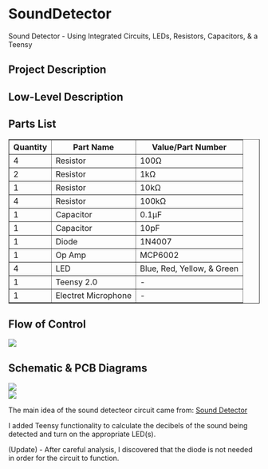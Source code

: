 # SoundDetector
Sound Detector - Using Integrated Circuits, LEDs, Resistors, Capacitors, &amp; a Teensy

<h2>Project Description</h2>
<p>

</p>

<h2>Low-Level Description</h2>

<h2>Parts List</h2>
<div style="text:align:center">
	<table border = "1">
		<tr>
			<th>Quantity</th>
			<th>Part Name</th>
			<th>Value/Part Number</th>
		</tr>
		<tr>
			<td>4</td>
			<td>Resistor</td>
			<td>100&Omega;</td>
		</tr>
		<tr>
			<td>2</td>
			<td>Resistor</td>
			<td>1k&Omega;</td>
		</tr>
		<tr>
			<td>1</td>
			<td>Resistor</td>
			<td>10k&Omega;</td>
		</tr>
		<tr>
			<td>4</td>
			<td>Resistor</td>
			<td>100k&Omega;</td>
		</tr>
		<tr>
			<td>1</td>
			<td>Capacitor</td>
			<td>0.1&mu;F</td>
		</tr>
		<tr>
			<td>1</td>
			<td>Capacitor</td>
			<td>10pF</td>
		</tr>
		<tr>
			<td>1</td>
			<td>Diode</td>
			<td>1N4007</td>	
		</tr>
		<tr>
			<td>1</td>
			<td>Op Amp</td>
			<td>MCP6002</td>
		</tr>
		<tr>
			<td>4</td>
			<td>LED</td>
			<td>Blue, Red, Yellow, &amp; Green</td>
		</tr>
		<tr>
			<td>1</td>
			<td>Teensy 2.0</td>
			<td>-</td>
		</tr>
		<tr>
			<td>1</td>
			<td>Electret Microphone</td>
			<td>-</td>
		</tr>
	</table>
</div>
<h2>Flow of Control</h2>

<img src = "https://4.bp.blogspot.com/-Bl1jBUVW5K4/V7OCZ5bDRbI/AAAAAAAAAlQ/BdX3DjwHUa8XEP3PpgJAPeJYtIAEAvsjACEw/s1600/flow_of_control.jpg" />

<h2>Schematic &amp; PCB Diagrams</h2>

<img src = "https://1.bp.blogspot.com/-X0DkRhmX4zU/V7OCZx9SCjI/AAAAAAAAAlI/KjrMSHMMEloF22l9-3-m44h4SrZhQEfRgCEw/s1600/Schematic.png" />
<br>
<img src = "https://1.bp.blogspot.com/-Ly4pAsbIRB0/V7OCZygP1yI/AAAAAAAAAlM/4zsHXcPzZMguTHMVeVIIF2KTH0OkZ2IbgCEw/s400/PCB.png"/>
<p>The main idea of the sound detecteor circuit came from: <a href = "http://www.eleccircuit.com/sound-detector-using-lm324/">Sound Detector</a></p>
<p>I added Teensy functionality to calculate the decibels of the sound being detected and turn on the appropriate LED(s).</p>
<p>(Update) - After careful analysis, I discovered that the diode is not needed in order for the circuit to function.</p>
<br />
